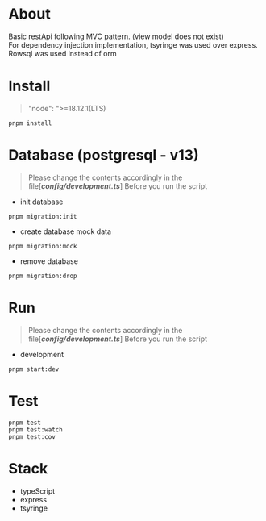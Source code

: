 # About
Basic restApi following MVC pattern. (view model does not exist)  
For dependency injection implementation, tsyringe was used over express.   
Rowsql was used instead of orm


# Install
> "node": ">=18.12.1(LTS)
```
pnpm install
```

# Database (postgresql - v13)
>Please change the contents accordingly in the file[***config/development.ts***] Before you run the script

- init database
```
pnpm migration:init
```
- create database mock data
```
pnpm migration:mock
```

- remove database
```
pnpm migration:drop
```


# Run
>Please change the contents accordingly in the file[***config/development.ts***] Before you run the script

- development
```
pnpm start:dev
```

# Test
```
pnpm test
pnpm test:watch
pnpm test:cov
```

# Stack
- typeScript
- express
- tsyringe
